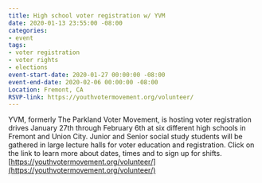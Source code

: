 ```yaml
---
title: High school voter registration w/ YVM
date: 2020-01-13 23:55:00 -08:00
categories:
- event
tags:
- voter registration
- voter rights
- elections
event-start-date: 2020-01-27 00:00:00 -08:00
event-end-date: 2020-02-06 00:00:00 -08:00
Location: Fremont, CA
RSVP-link: https://youthvotermovement.org/volunteer/
---
```


YVM, formerly The Parkland Voter Movement, is hosting voter registration drives January 27th through February 6th at six different high schools in Fremont and Union City. Junior and Senior social study students will be gathered in large lecture halls for voter education and registration. Click on the link to learn more about dates, times and to sign up for shifts. [https://youthvotermovement.org/volunteer/](https://youthvotermovement.org/volunteer/)